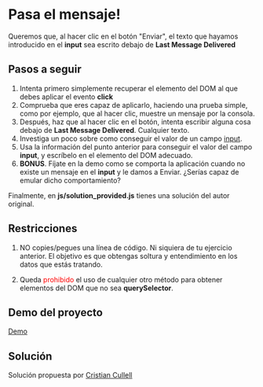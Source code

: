 # Pasa el mensaje!
Queremos que, al hacer clic en el botón "Enviar", el texto que hayamos introducido en el __input__ sea escrito debajo de **Last Message Delivered** 

## Pasos a seguir

1. Intenta primero simplemente recuperar el elemento del DOM al que debes aplicar el evento __click__
2. Comprueba que eres capaz de aplicarlo, haciendo una prueba simple, como por ejemplo, que al hacer clic, muestre un mensaje por la consola.
3. Después, haz que al hacer clic en el botón, intenta escribir alguna cosa debajo de **Last Message Delivered**. Cualquier texto.
4. Investiga un poco sobre como conseguir el valor de un campo [input](https://www.w3schools.com/jsref/prop_text_value.asp). 
5. Usa la información del punto anterior para conseguir el valor del campo __input__, y escríbelo en el elemento del DOM adecuado.
6. **BONUS**. Fíjate en la demo como se comporta la aplicación cuando no existe un mensaje en el __input__ y le damos a Enviar. ¿Serías capaz de emular dicho comportamiento?

Finalmente, en __js/solution_provided.js__ tienes una solución del autor original.

## Restricciones

1. NO copies/pegues una línea de código. Ni siquiera de tu ejercicio anterior. El objetivo es que obtengas soltura y entendimiento en los datos que estás tratando.

2. Queda <span style="color: red;">prohibido</span> el uso de cualquier otro método para obtener elementos del DOM que no sea **querySelector**. 

## Demo del proyecto

[Demo](https://js-beginners.github.io/pass-the-message-project/)

## Solución

Solución propuesta por [Cristian Cullell](https://github.com/cristian-cll/pass-the-message-projects)
